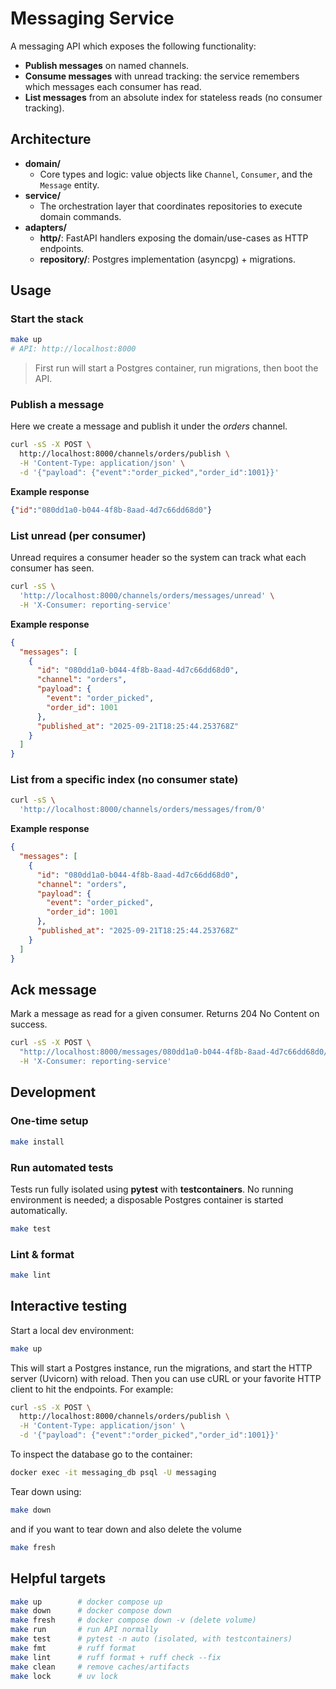 # Messaging Service

A messaging API which exposes the following functionality:
- **Publish messages** on named channels.
- **Consume messages** with unread tracking: the service remembers which messages each consumer has read.
- **List messages** from an absolute index for stateless reads (no consumer tracking).

## Architecture
- **domain/**
  - Core types and logic: value objects like `Channel`, `Consumer`, and the `Message` entity.
- **service/**
  - The orchestration layer that coordinates repositories to execute domain commands.
- **adapters/**
  - **http/**: FastAPI handlers exposing the domain/use-cases as HTTP endpoints.
  - **repository/**: Postgres implementation (asyncpg) + migrations.

## Usage

### Start the stack

```bash
make up
# API: http://localhost:8000
```

> First run will start a Postgres container, run migrations, then boot the API.

### Publish a message
Here we create a message and publish it under the _orders_ channel.
```bash
curl -sS -X POST \
  http://localhost:8000/channels/orders/publish \
  -H 'Content-Type: application/json' \
  -d '{"payload": {"event":"order_picked","order_id":1001}}'
```

**Example response**
```json
{"id":"080dd1a0-b044-4f8b-8aad-4d7c66dd68d0"}
```

### List unread (per consumer)
Unread requires a consumer header so the system can track what each consumer has seen.
```bash
curl -sS \
  'http://localhost:8000/channels/orders/messages/unread' \
  -H 'X-Consumer: reporting-service'
```

**Example response**
```json
{
  "messages": [
    {
      "id": "080dd1a0-b044-4f8b-8aad-4d7c66dd68d0",
      "channel": "orders",
      "payload": {
        "event": "order_picked",
        "order_id": 1001
      },
      "published_at": "2025-09-21T18:25:44.253768Z"
    }
  ]
}
```

### List from a specific index (no consumer state)

```bash
curl -sS \
  'http://localhost:8000/channels/orders/messages/from/0'
```

**Example response**
```json
{
  "messages": [
    {
      "id": "080dd1a0-b044-4f8b-8aad-4d7c66dd68d0",
      "channel": "orders",
      "payload": {
        "event": "order_picked",
        "order_id": 1001
      },
      "published_at": "2025-09-21T18:25:44.253768Z"
    }
  ]
}
```

## Ack message
Mark a message as read for a given consumer. Returns 204 No Content on success.

```bash
curl -sS -X POST \
  "http://localhost:8000/messages/080dd1a0-b044-4f8b-8aad-4d7c66dd68d0/ack" \
  -H 'X-Consumer: reporting-service'
```

## Development

### One-time setup
```bash
make install
```

### Run automated tests
Tests run fully isolated using **pytest** with **testcontainers**. No running environment is needed; a disposable Postgres container is started automatically.
```bash
make test
```

### Lint & format
```bash
make lint
```

## Interactive testing
Start a local dev environment:
```bash
make up
```

This will start a Postgres instance, run the migrations, and start the HTTP server (Uvicorn) with reload. Then you can use cURL or your favorite HTTP client to hit the endpoints. For example:
```bash
curl -sS -X POST \
  http://localhost:8000/channels/orders/publish \
  -H 'Content-Type: application/json' \
  -d '{"payload": {"event":"order_picked","order_id":1001}}'
```

To inspect the database go to the container:
```bash
docker exec -it messaging_db psql -U messaging
```

Tear down using:
```bash
make down
```

and if you want to tear down and also delete the volume
```bash
make fresh
```

## Helpful targets
```bash
make up        # docker compose up
make down      # docker compose down
make fresh     # docker compose down -v (delete volume)
make run       # run API normally
make test      # pytest -n auto (isolated, with testcontainers)
make fmt       # ruff format
make lint      # ruff format + ruff check --fix
make clean     # remove caches/artifacts
make lock      # uv lock
```
